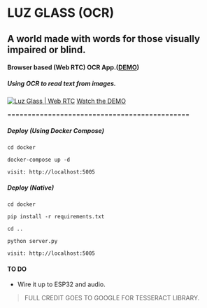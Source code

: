 # LUZ GLASS (OCR)

## A world made with words for those visually impaired or blind. 

#### Browser based (Web RTC) OCR App.([DEMO](https://youtu.be/Bs7ncqaVBnU))

#####  Using OCR to read text from images.

[![Luz Glass | Web RTC](https://img.youtube.com/vi/Bs7ncqaVBnU/maxresdefault.jpg)](https://youtu.be/Bs7ncqaVBnU)
[Watch the DEMO](https://youtu.be/Bs7ncqaVBnU)

=============================================
##### Deploy (Using Docker Compose)
`cd docker`

`docker-compose up -d`

`visit: http://localhost:5005`

##### Deploy (Native)
`cd docker`

`pip install -r requirements.txt `

`cd ..`

`python server.py`

`visit: http://localhost:5005`


#### TO DO
- Wire it up to ESP32 and audio.


> FULL CREDIT GOES TO GOOGLE FOR TESSERACT LIBRARY.